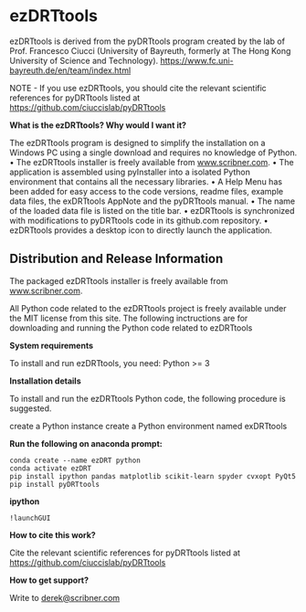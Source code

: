 # ezDRTtools

ezDRTtools is derived from the pyDRTtools program created by the lab of Prof. Francesco Ciucci (University of Bayreuth, formerly at The Hong Kong University of Science and Technology). 
https://www.fc.uni-bayreuth.de/en/team/index.html

NOTE - If you use ezDRTtools, you should cite the relevant scientific references for pyDRTtools listed at https://github.com/ciuccislab/pyDRTtools

**What is the ezDRTtools? Why would I want it?**

The ezDRTtools program is designed to simplify the installation on a Windows PC using a single download and requires no knowledge of Python. 
• The ezDRTtools installer is freely available from www.scribner.com.
• The application is assembled using pyInstaller into a isolated Python environment that contains all the necessary libraries.
•	A Help Menu has been added for easy access to the code versions, readme files, example data files, the exDRTtools AppNote and the pyDRTtools manual. 
•	The name of the loaded data file is listed on the title bar.
•	ezDRTtools is synchronized with modifications to pyDRTtools code in its github.com repository. 
•	ezDRTtools provides a desktop icon to directly launch the application. 

## Distribution and Release Information

The packaged ezDRTtools installer is freely available from www.scribner.com.

All Python code related to the ezDRTtools project is freely available under the MIT license from this site.
The following inctructions are for downloading and running the Python code related to ezDRTtools

**System requirements**

To install and run ezDRTtools, you need: Python >= 3

**Installation details**

To install and run the ezDRTtools Python code, the following procedure is suggested.

create a Python instance
create a Python environment named exDRTtools

**Run the following on anaconda prompt:**
```
conda create --name ezDRT python
conda activate ezDRT
pip install ipython pandas matplotlib scikit-learn spyder cvxopt PyQt5
pip install pyDRTtools
```
**ipython**
```
!launchGUI
```
**How to cite this work?**

Cite the relevant scientific references for pyDRTtools listed at https://github.com/ciuccislab/pyDRTtools

**How to get support?**

Write to derek@scribner.com
